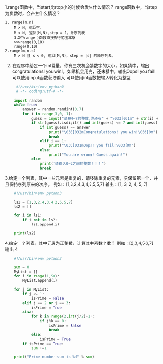 1.range函数中，当start比stop小的时候会发生什么情况？
  range函数中，当step为负数时，会产生什么情况？

    1. range(m,n)
        M > N, 返回空。
        M < N, 返回[M,N),step = 1，升序列表
        3.X中range()函数直接执行范围本身
        >>>range(0,10)
        range(0,10)
    2.range(m,n,s)
        M > N 且 s < 0, 返回[M,N)，step = |s| 的降序列表。

2. 在程序中给定一个int常量，你有三次机会猜数字的大小，如果猜中，输出congratulations! you win!，如果机会用完，还未猜中，输出Oops! you fail!
    可以使用input函数获取输入
    可以使用int函数把输入转化为整型
  
``` python
     #!/usr/bin/env python3
     # -*- coding:utf-8 -*-
    
    import random
    while True:
        answer = random.randint(0,7)
        for i in range(3,0,-1):
            guess = input("请猜0~7的整数,你还有" + "\033[031m" + str(i) + "\033[0m" + "次机会哦！ ：")
            if str(guess).isdigit() and int(guess) <= 7 and int(guess) >= 0:
                if int(guess) == answer:
                    print("\033[032mCongratulations! you win!\033[0m")
                    break
                elif i == 1:
                    print("\033[031mOops! you fail!\033[0m")
                else:
                    print("You are wrong! Guess again!")
            else:
                print("请输入0~7之间的整数！！！")
                break
```
3.给定一个列表，其中一些元素是重复的，请移除重复的元素，只保留第一个，并且保持序列原来的次序。
例如：[1,3,2,4,3,4,2,5,5,7]
输出：[1, 3, 2, 4, 5, 7]

``` python
    #!/usr/bin/env python3

    ls1 = [1,3,2,4,3,4,2,5,5,7]
    ls2 = []

    for i in ls1:
        if i not in ls2:
            ls2.append(i)

    print(ls2)
```
4.给定一个列表，其中元素为正整数，计算其中素数个数？
例如：[2,3,4,5,6,7] 输出 4

``` python
    #!/usr/bin/env python3

    sum = 0
    MyList = []
    for i in range(1,50):
        MyList.append(i)

    for j in MyList:
        if j <= 1:
            isPrime = False
        elif j == 2 or j == 3:
            isPrime = True
        else:
            for k in range(2,int(j/2)+1):
                if j%k == 0:
                    isPrime = False
                    break
            else:
                isPrime = True
        if isPrime == True:
            sum +=1

    print("Prime number sum is %d" % sum)
```